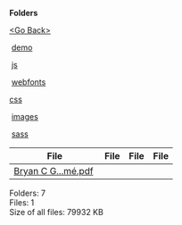 **Folders**

[&lt;Go Back&gt;](../right.html)

 [demo](demo/right.html)

 [js](js/right.html)

 [webfonts](webfonts/right.html)

[css](css/right.html)

 [images](images/right.html)

 [sass](sass/right.html)

  

<table><thead><tr class="header"><th><strong>File</strong></th><th><strong>File</strong></th><th><strong>File</strong></th><th><strong>File</strong></th></tr></thead><tbody><tr class="odd"><td><a href="Bryan%20C%20Guner&#39;s%20R%C3%A9sum%C3%A9.pdf">Bryan C G...mé.pdf</a> </td><td></td><td></td><td></td></tr></tbody></table>

Folders: 7  
Files: 1  
Size of all files: 79932 KB
